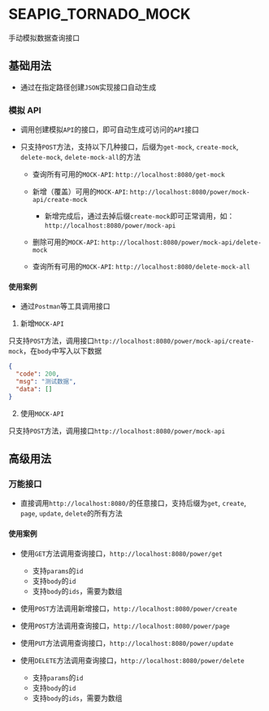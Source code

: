 # SEAPIG_TORNADO_MOCK

手动模拟数据查询接口

## 基础用法

- 通过在指定路径创建`JSON`实现接口自动生成

### 模拟 API

- 调用创建模拟`API`的接口，即可自动生成可访问的`API`接口

- 只支持`POST`方法，支持以下几种接口，后缀为`get-mock`, `create-mock`, `delete-mock`, `delete-mock-all`的方法

  - 查询所有可用的`MOCK-API`: `http://localhost:8080/get-mock`

  - 新增（覆盖）可用的`MOCK-API`: `http://localhost:8080/power/mock-api/create-mock`

    - 新增完成后，通过去掉后缀`create-mock`即可正常调用，如：`http://localhost:8080/power/mock-api`

  - 删除可用的`MOCK-API`: `http://localhost:8080/power/mock-api/delete-mock`

  - 查询所有可用的`MOCK-API`: `http://localhost:8080/delete-mock-all`

#### 使用案例

- 通过`Postman`等工具调用接口

1. 新增`MOCK-API`

只支持`POST`方法，调用接口`http://localhost:8080/power/mock-api/create-mock`，在`body`中写入以下数据

```json
{
  "code": 200,
  "msg": "测试数据",
  "data": []
}
```

2. 使用`MOCK-API`

只支持`POST`方法，调用接口`http://localhost:8080/power/mock-api`

## 高级用法

### 万能接口

- 直接调用`http://localhost:8080/`的任意接口，支持后缀为`get`, `create`, `page`, `update`, `delete`的所有方法

#### 使用案例

- 使用`GET`方法调用查询接口，`http://localhost:8080/power/get`

  - 支持`params`的`id`
  - 支持`body`的`id`
  - 支持`body`的`ids`，需要为数组

- 使用`POST`方法调用新增接口，`http://localhost:8080/power/create`

- 使用`POST`方法调用查询接口，`http://localhost:8080/power/page`

- 使用`PUT`方法调用查询接口，`http://localhost:8080/power/update`

- 使用`DELETE`方法调用查询接口，`http://localhost:8080/power/delete`

  - 支持`params`的`id`
  - 支持`body`的`id`
  - 支持`body`的`ids`，需要为数组
